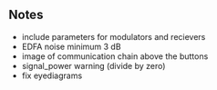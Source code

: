 ## Notes
- include parameters for modulators and recievers
- EDFA noise minimum 3 dB
- image of communication chain above the buttons
- signal_power warning (divide by zero)
- fix eyediagrams